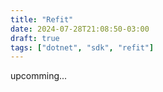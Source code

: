 ```yaml
---
title: "Refit"
date: 2024-07-28T21:08:50-03:00
draft: true
tags: ["dotnet", "sdk", "refit"]
---
```


upcomming...